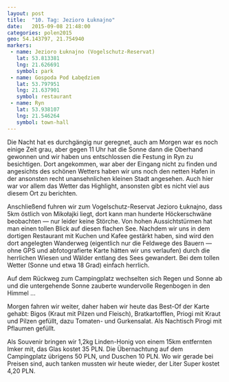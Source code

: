 ```yaml
---
layout: post
title:  "10. Tag: Jezioro Łuknajno"
date:   2015-09-08 21:48:00
categories: polen2015
geo: 54.143797, 21.754940
markers:
 - name: Jezioro Łuknajno (Vogelschutz-Reservat)
   lat: 53.813381
   lng: 21.626691
   symbol: park
 - name: Gospoda Pod Łabędziem
   lat: 53.797951
   lng: 21.637901
   symbol: restaurant
 - name: Ryn
   lat: 53.938107
   lng: 21.546264
   symbol: town-hall
---
```


Die Nacht hat es durchgängig nur geregnet, auch am Morgen war es noch einige Zeit grau, aber gegen 11 Uhr hat die Sonne
dann die Oberhand gewonnen und wir haben uns entschlossen die Festung in Ryn zu besichtigen. Dort angekommen, war aber
der Eingang nicht zu finden und angesichts des schönen Wetters haben wir uns noch den netten Hafen in der ansonsten
recht unansehnlichen kleinen Stadt angesehen. Auch hier war vor allem das Wetter das Highlight, ansonsten gibt es nicht
viel aus diesem Ort zu berichten.

Anschließend fuhren wir zum Vogelschutz-Reservat Jezioro Łuknajno, dass 5km östlich von Mikołajki liegt, dort kann man 
hunderte Höckerschwäne beobachten &mdash; nur leider keine Störche. Von hohen Aussichtstürmen hat man einen tollen Blick
auf diesen flachen See. Nachdem wir uns in dem dortigen Restaurant mit Kuchen und Kafee gestärkt haben, sind wird den
dort angelegten Wanderweg (eigentlich nur die Feldwege des Bauern &mdash; ohne GPS und abfotografierte Karte hätten
wir uns verlaufen) durch die herrlichen Wiesen und Wälder entlang des Sees gewandert. Bei dem tollen Wetter (Sonne und
etwa 18 Grad) einfach herrlich.

Auf dem Rückweg zum Campingplatz wechselten sich Regen und Sonne ab und die untergehende Sonne zauberte wundervolle
Regenbogen in den Himmel …

Morgen fahren wir weiter, daher haben wir heute das Best-Of der Karte gehabt: Bigos (Kraut mit Pilzen und Fleisch), 
Bratkartofflen, Priogi mit Kraut und Pilzen gefüllt, dazu Tomaten- und Gurkensalat. Als Nachtisch Pirogi mit Pflaumen
gefüllt.

Als Souvenir bringen wir 1,2kg Linden-Honig von einem 15km entfernten Imker mit, das Glas kostet 35 PLN. Die 
Übernachtung auf dem Campingplatz übrigens 50 PLN, und Duschen 10 PLN. Wo wir gerade bei Preisen sind, auch tanken 
mussten wir heute wieder, der Liter Super kostet 4,20 PLN.
